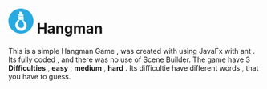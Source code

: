# <img src="Hangman-Game/src/images/icon.png" alt="Hangman Game" width="50"/> Hangman 


This is a simple Hangman Game , was created with using JavaFx with ant . Its fully coded , and there was no use of Scene Builder. The game have 3 **Difficulties** , **easy** , **medium** , **hard** . Its difficultie have different words , that you have to guess.

